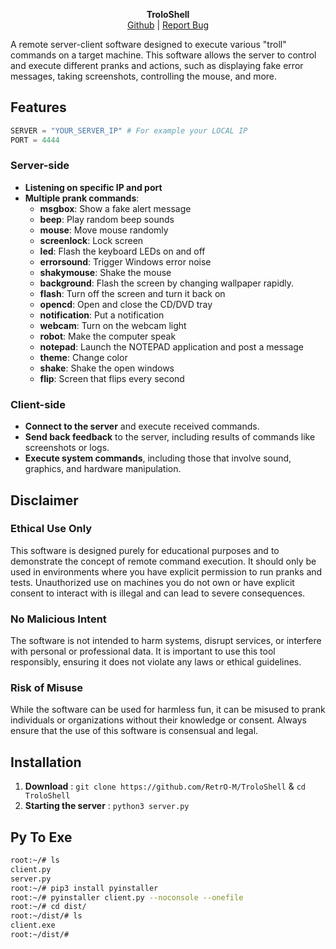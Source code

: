 <p align='center'>
  <b>TroloShell</b><br>  
  <a href="https://github.com/RetrO-M">Github</a> |
  <a href="https://github.com/RetrO-M/TroloShell/issues">Report Bug</a>
</p>

A remote server-client software designed to execute various "troll" commands on a target machine. This software allows the server to control and execute different pranks and actions, such as displaying fake error messages, taking screenshots, controlling the mouse, and more.

## **Features**

```py
SERVER = "YOUR_SERVER_IP" # For example your LOCAL IP
PORT = 4444  
```

### **Server-side**
- **Listening on specific IP and port**
- **Multiple prank commands**:
  - **msgbox**: Show a fake alert message
  - **beep**: Play random beep sounds
  - **mouse**: Move mouse randomly
  - **screenlock**: Lock screen
  - **led**: Flash the keyboard LEDs on and off
  - **errorsound**: Trigger Windows error noise
  - **shakymouse**: Shake the mouse
  - **background**: Flash the screen by changing wallpaper rapidly.
  - **flash**: Turn off the screen and turn it back on
  - **opencd**: Open and close the CD/DVD tray
  - **notification**: Put a notification
  - **webcam**: Turn on the webcam light
  - **robot**: Make the computer speak
  - **notepad**: Launch the NOTEPAD application and post a message
  - **theme**: Change color
  - **shake**: Shake the open windows
  - **flip**: Screen that flips every second

### **Client-side**
- **Connect to the server** and execute received commands.
- **Send back feedback** to the server, including results of commands like screenshots or logs.
- **Execute system commands**, including those that involve sound, graphics, and hardware manipulation.

## **Disclaimer**

### **Ethical Use Only**
This software is designed purely for educational purposes and to demonstrate the concept of remote command execution. It should only be used in environments where you have explicit permission to run pranks and tests. Unauthorized use on machines you do not own or have explicit consent to interact with is illegal and can lead to severe consequences.

### **No Malicious Intent**
The software is not intended to harm systems, disrupt services, or interfere with personal or professional data. It is important to use this tool responsibly, ensuring it does not violate any laws or ethical guidelines.

### **Risk of Misuse**
While the software can be used for harmless fun, it can be misused to prank individuals or organizations without their knowledge or consent. Always ensure that the use of this software is consensual and legal.

## **Installation**

1. **Download** : `git clone https://github.com/RetrO-M/TroloShell` & `cd TroloShell`
2. **Starting the server** : `python3 server.py`

## **Py To Exe**

```bash
root:~/# ls
client.py 
server.py
root:~/# pip3 install pyinstaller
root:~/# pyinstaller client.py --noconsole --onefile
root:~/# cd dist/
root:~/dist/# ls
client.exe
root:~/dist/# 
```
